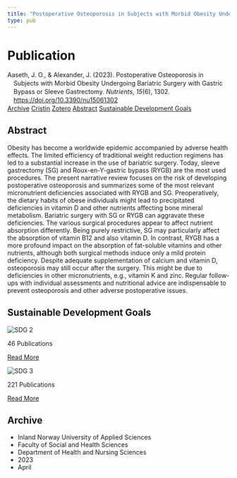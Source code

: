 ```yaml
---
title: "Postoperative Osteoporosis in Subjects with Morbid Obesity Undergoing Bariatric Surgery with Gastric Bypass or Sleeve Gastrectomy"
type: pub
---
```

<h1>Publication</h1>
<article id="csl-bib-container-839Q7B3U" class="csl-bib-container">
  <div class="csl-bib-body" style="line-height: 1.35; padding-left: 1em; text-indent:-1em;">
  <div class="csl-entry">Aaseth, J. O., &amp; Alexander, J. (2023). Postoperative Osteoporosis in Subjects with Morbid Obesity Undergoing Bariatric Surgery with Gastric Bypass or Sleeve Gastrectomy. <i>Nutrients</i>, <i>15</i>(6), 1302. <a href="https://doi.org/10.3390/nu15061302">https://doi.org/10.3390/nu15061302</a></div>
</div>
  <div class="csl-bib-buttons">
    <a href="#taxonomy-article-839Q7B3U" class="csl-bib-button">Archive</a>
    <a href="https://app.cristin.no/results/show.jsf?id=2140365" alt="Cristin URL" class="csl-bib-button">Cristin</a>
    <a href="http://zotero.org/groups/5022929/items/839Q7B3U" alt="Zotero URL" class="csl-bib-button">Zotero</a>
    <a href="#abstract-article-839Q7B3U" class="csl-bib-button">Abstract</a>
    <a href="#sdg-article-839Q7B3U" class="csl-bib-button">Sustainable Development Goals</a>
  </div>
  <div id="csl-bib-meta-container-839Q7B3U"></div>
</article>
<div id="csl-bib-meta-839Q7B3U" class="csl-bib-meta">
  <article id="abstract-article-839Q7B3U" class="abstract-article">
    <h1>Abstract</h1>
    Obesity has become a worldwide epidemic accompanied by adverse health effects. The limited efficiency of traditional weight reduction regimens has led to a substantial increase in the use of bariatric surgery. Today, sleeve gastrectomy (SG) and Roux-en-Y-gastric bypass (RYGB) are the most used procedures. The present narrative review focuses on the risk of developing postoperative osteoporosis and summarizes some of the most relevant micronutrient deficiencies associated with RYGB and SG. Preoperatively, the dietary habits of obese individuals might lead to precipitated deficiencies in vitamin D and other nutrients affecting bone mineral metabolism. Bariatric surgery with SG or RYGB can aggravate these deficiencies. The various surgical procedures appear to affect nutrient absorption differently. Being purely restrictive, SG may particularly affect the absorption of vitamin B12 and also vitamin D. In contrast, RYGB has a more profound impact on the absorption of fat-soluble vitamins and other nutrients, although both surgical methods induce only a mild protein deficiency. Despite adequate supplementation of calcium and vitamin D, osteoporosis may still occur after the surgery. This might be due to deficiencies in other micronutrients, e.g., vitamin K and zinc. Regular follow-ups with individual assessments and nutritional advice are indispensable to prevent osteoporosis and other adverse postoperative issues.
  </article>
  <article id="sdg-article-839Q7B3U" class="sdg-article">
    <h1>Sustainable Development Goals</h1>
    <div class="sdg-container"><div id="sdg2" class="sdg">
<img src="{{< params subfolder >}}images/sdg/sdg02_en.png" class="image" alt="SDG 2">
<div class="sdg-overlay">
<p class="sdg-publication-count"><span>46</span> Publications</p>
<p><a href="https://sdgs.un.org/goals/goal2" class="sdg-read-more">Read More</a></p>
</div>
</div> <div id="sdg3" class="sdg">
<img src="{{< params subfolder >}}images/sdg/sdg03_en.png" class="image" alt="SDG 3">
<div class="sdg-overlay">
<p class="sdg-publication-count"><span>221</span> Publications</p>
<p><a href="https://sdgs.un.org/goals/goal3" class="sdg-read-more">Read More</a></p>
</div>
</div></div>
  </article>
  <article id="taxonomy-article-839Q7B3U" class="taxonomy-article">
    <h1>Archive</h1>
    <ul>
      <li>Inland Norway University of Applied Sciences</li>
      <li>Faculty of Social and Health Sciences</li>
      <li>Department of Health and Nursing Sciences</li>
      <li>2023</li>
      <li>April</li>
    </ul>
  </article>
</div>
